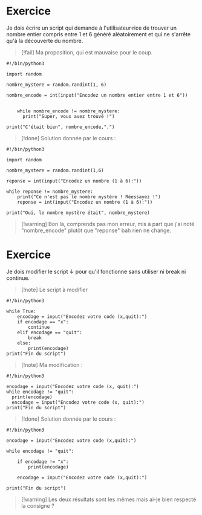 # Exercice

Je dois écrire un script qui demande à l'utilisateur·rice de trouver un nombre entier compris entre 1 et 6 généré aléatoirement et qui ne s'arrête qu'à la découverte du nombre.

>[!fail] Ma proposition, qui est mauvaise pour le coup.
```
#!/bin/python3

import random

nombre_mystere = random.randint(1, 6)

nombre_encode = int(input("Encodez un nombre entier entre 1 et 6"))

  
    while nombre_encode != nombre_mystere:
      print("Super, vous avez trouvé !")
      
print("C'était bien", nombre_encode,".")
```

>[!done] Solution donnée par le cours :
```
#!/bin/python3

import random

nombre_mystere = random.randint(1,6)

reponse = int(input("Encodez un nombre (1 à 6):"))

while reponse != nombre_mystere:
    print("Ce n'est pas le nombre mystère ! Réessayez !")
    reponse = int(input("Encodez un nombre (1 à 6):"))

print("Oui, le nombre mystère était", nombre_mystere)
```

>[!warning] Bon là, comprends pas mon erreur, mis à part que j'ai noté "nombre_encode" plutôt que "reponse" bah rien ne change.


# Exercice

Je dois modifier le script ↓ pour qu'il fonctionne sans utiliser ni break ni continue.

>[!note] Le script à modifier
```
#!/bin/python3

while True:
    encodage = input("Encodez votre code (x,quit):")
    if encodage == "x":
        continue
    elif encodage == "quit":
        break
    else:
        print(encodage)
print("Fin du script")
```

>[!note] Ma modification :
```
#!/bin/python3

encodage = input("Encodez votre code (x, quit):")
while encodage != "quit":
  print(encodage)
  encodage = input("Encodez votre code (x, quit):")
print("Fin du script")
```

>[!done] Solution donnée par le cours :
```
#!/bin/python3

encodage = input("Encodez votre code (x,quit):")

while encodage != "quit":

    if encodage != "x":
        print(encodage)

    encodage = input("Encodez votre code (x,quit):")
    
print("Fin du script")
```

>[!warning] Les deux résultats sont les mêmes mais ai-je bien respecté la consigne ?


